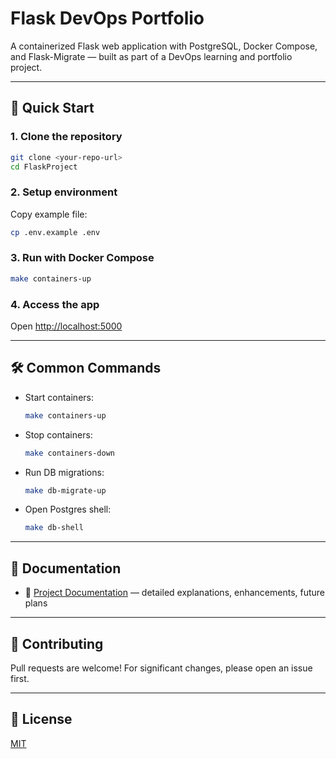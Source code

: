# Flask DevOps Portfolio

A containerized Flask web application with PostgreSQL, Docker Compose, and Flask-Migrate — built as part of a DevOps learning and portfolio project.

---

## 🚀 Quick Start

### 1. Clone the repository
```bash
git clone <your-repo-url>
cd FlaskProject
```

### 2. Setup environment
Copy example file:
```bash
cp .env.example .env
```

### 3. Run with Docker Compose
```bash
make containers-up
```

### 4. Access the app
Open [http://localhost:5000](http://localhost:5000)

---

## 🛠️ Common Commands

- Start containers:  
  ```bash
  make containers-up
  ```

- Stop containers:  
  ```bash
  make containers-down
  ```

- Run DB migrations:  
  ```bash
  make db-migrate-up
  ```

- Open Postgres shell:  
  ```bash
  make db-shell
  ```

---

## 📄 Documentation

- 📖 [Project Documentation](https://github.com/karanbsk/FlaskProject/blob/main/docs/project_documentation.md) — detailed explanations, enhancements, future plans  

---

## 🤝 Contributing
Pull requests are welcome! For significant changes, please open an issue first.

---

## 📜 License
[MIT](LICENSE)
